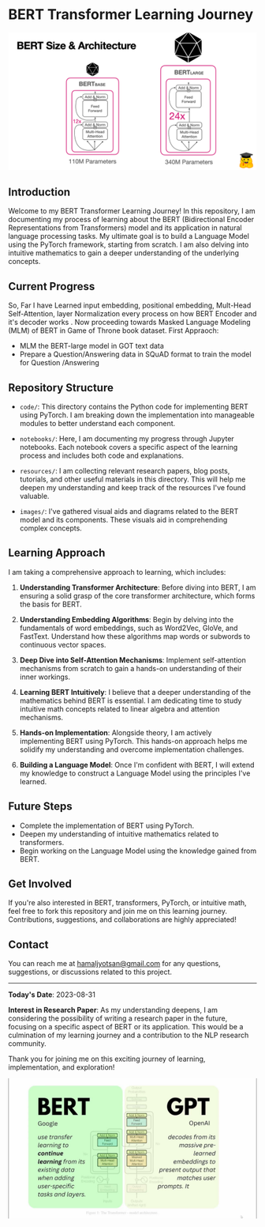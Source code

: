 # BERT Transformer Learning Journey

![BERT Transformer](images/base.png)

## Introduction

Welcome to my BERT Transformer Learning Journey! In this repository, I am documenting my process of learning about the BERT (Bidirectional Encoder Representations from Transformers) model and its application in natural language processing tasks. My ultimate goal is to build a Language Model using the PyTorch framework, starting from scratch. I am also delving into intuitive mathematics to gain a deeper understanding of the underlying concepts.

## Current Progress

So, Far I have Learned input embedding, positional embedding, Mult-Head Self-Attention, layer Normalization every process on how BERT Encoder and it's decoder works . Now proceeding towards Masked Language Modeling (MLM) of BERT in Game of Throne book dataset.
First Appraoch:
- MLM the BERT-large model in GOT text data
- Prepare a Question/Answering data in SQuAD format to train the model for Question /Answering
## Repository Structure

- `code/`: This directory contains the Python code for implementing BERT using PyTorch. I am breaking down the implementation into manageable modules to better understand each component.

- `notebooks/`: Here, I am documenting my progress through Jupyter notebooks. Each notebook covers a specific aspect of the learning process and includes both code and explanations.

- `resources/`: I am collecting relevant research papers, blog posts, tutorials, and other useful materials in this directory. This will help me deepen my understanding and keep track of the resources I've found valuable.

- `images/`: I've gathered visual aids and diagrams related to the BERT model and its components. These visuals aid in comprehending complex concepts.

## Learning Approach

I am taking a comprehensive approach to learning, which includes:

1. **Understanding Transformer Architecture**: Before diving into BERT, I am ensuring a solid grasp of the core transformer architecture, which forms the basis for BERT.
2. **Understanding Embedding Algorithms**: Begin by delving into the fundamentals of word embeddings, such as Word2Vec, GloVe, and FastText. Understand how these algorithms map words or subwords to continuous vector spaces.
3. **Deep Dive into Self-Attention Mechanisms**: Implement self-attention mechanisms from scratch to gain a hands-on understanding of their inner workings. 

4. **Learning BERT Intuitively**: I believe that a deeper understanding of the mathematics behind BERT is essential. I am dedicating time to study intuitive math concepts related to linear algebra and attention mechanisms.

5. **Hands-on Implementation**: Alongside theory, I am actively implementing BERT using PyTorch. This hands-on approach helps me solidify my understanding and overcome implementation challenges.

6. **Building a Language Model**: Once I'm confident with BERT, I will extend my knowledge to construct a Language Model using the principles I've learned.

## Future Steps

- Complete the implementation of BERT using PyTorch.
- Deepen my understanding of intuitive mathematics related to transformers.
- Begin working on the Language Model using the knowledge gained from BERT.

## Get Involved

If you're also interested in BERT, transformers, PyTorch, or intuitive math, feel free to fork this repository and join me on this learning journey. Contributions, suggestions, and collaborations are highly appreciated!

## Contact

You can reach me at [hamaljyotsan@gmail.com](mailto:hamaljyotsan@gmail.com) for any questions, suggestions, or discussions related to this project.

---

**Today's Date**: 2023-08-31

**Interest in Research Paper**: As my understanding deepens, I am considering the possibility of writing a research paper in the future, focusing on a specific aspect of BERT or its application. This would be a culmination of my learning journey and a contribution to the NLP research community.

Thank you for joining me on this exciting journey of learning, implementation, and exploration!

![Keep Learning](images/bert.jpg)
